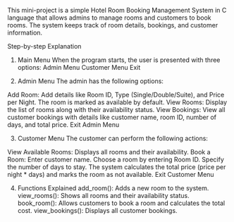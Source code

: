 This mini-project is a simple Hotel Room Booking Management System in C language that allows admins to manage rooms and customers to book rooms. The system keeps track of room details, bookings, and customer information.

Step-by-step Explanation
1. Main Menu
When the program starts, the user is presented with three options:
Admin Menu
Customer Menu
Exit

2. Admin Menu
The admin has the following options:

Add Room: Add details like Room ID, Type (Single/Double/Suite), and Price per Night. The room is marked as available by default.
View Rooms: Display the list of rooms along with their availability status.
View Bookings: View all customer bookings with details like customer name, room ID, number of days, and total price.
Exit Admin Menu

3. Customer Menu
The customer can perform the following actions:

View Available Rooms: Displays all rooms and their availability.
Book a Room:
Enter customer name.
Choose a room by entering Room ID.
Specify the number of days to stay.
The system calculates the total price (price per night * days) and marks the room as not available.
Exit Customer Menu

4. Functions Explained
add_room(): Adds a new room to the system.
view_rooms(): Shows all rooms and their availability status.
book_room(): Allows customers to book a room and calculates the total cost.
view_bookings(): Displays all customer bookings.
